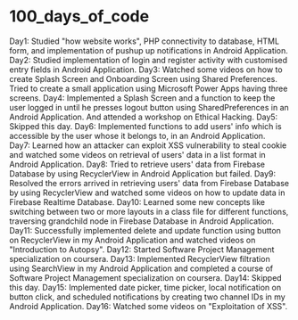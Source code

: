 # 100_days_of_code
Day1: Studied "how website works", PHP connectivity to database, HTML form, and implementation of pushup up notifications in Android Application.
Day2: Studied implementation of login and register activity with customised entry fields in Android Application.
Day3: Watched some videos on how to create Splash Screen and Onboarding Screen using Shared Preferences. Tried to create a small application using Microsoft Power Apps having three screens.
Day4: Implemented a Splash Screen and a function to keep the user logged in until he presses logout button using SharedPreferences in an Android Application. And attended a workshop on Ethical Hacking.
Day5: Skipped this day.
Day6: Implemented functions to add users' info which is accessible by the user whose it belongs to, in an Android Application.  
Day7: Learned how an attacker can exploit XSS vulnerability to steal cookie and watched some videos on retrieval of users' data in a list format in Android Application.
Day8: Tried to retrieve users' data from Firebase Database by using RecyclerView in Android Application but failed.
Day9: Resolved the errors arrived in retrieving users' data from Firebase Database by using RecyclerView and watched some videos on how to update data in Firebase Realtime Database.
Day10: Learned some new concepts like switching between two or more layouts in a class file for different functions, traversing grandchild node in Firebase Database in Android Application.
Day11: Successfully implemented delete and update function using button on RecyclerView in my Android Application and watched videos on "Introduction to Autopsy".
Day12: Started Software Project Management specialization on coursera.
Day13: Implemented RecyclerView filtration using SearchView in my Android Application and completed a course of Software Project Management specialization on coursera.
Day14: Skipped this day.
Day15: Implemented date picker, time picker, local notification on button click, and scheduled notifications by creating two channel IDs in my Android Application.
Day16: Watched some videos on "Exploitation of XSS".
